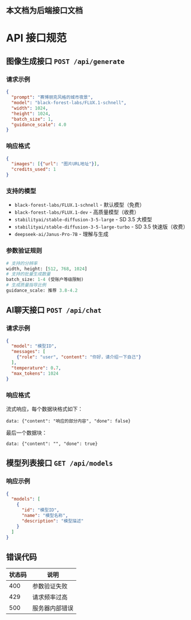 ## 本文档为后端接口文档

# API 接口规范

## 图像生成接口 `POST /api/generate`

### 请求示例
```json
{
  "prompt": "赛博朋克风格的城市夜景",
  "model": "black-forest-labs/FLUX.1-schnell",
  "width": 1024,
  "height": 1024,
  "batch_size": 1,
  "guidance_scale": 4.0
}
```

### 响应格式
```json
{
  "images": [{"url": "图片URL地址"}],
  "credits_used": 1
}
```

### 支持的模型
- `black-forest-labs/FLUX.1-schnell` - 默认模型（免费）
- `black-forest-labs/FLUX.1-dev` - 高质量模型（收费）
- `stabilityai/stable-diffusion-3-5-large` - SD 3.5 大模型  
- `stabilityai/stable-diffusion-3-5-large-turbo` - SD 3.5 快速版（收费）
- `deepseek-ai/Janus-Pro-7B` - 理解与生成

### 参数验证规则
```python
# 支持的分辨率
width, height: [512, 768, 1024]
# 支持的批量生成数量
batch_size: 1-4 (受账户等级限制)
# 生成质量指导比例
guidance_scale: 推荐 3.8-4.2
```

## AI聊天接口 `POST /api/chat`

### 请求示例
```json
{
  "model": "模型ID",
  "messages": [
    {"role": "user", "content": "你好，请介绍一下自己"}
  ],
  "temperature": 0.7,
  "max_tokens": 1024
}
```

### 响应格式
流式响应，每个数据块格式如下：
```
data: {"content": "响应的部分内容", "done": false}
```

最后一个数据块：
```
data: {"content": "", "done": true}
```

## 模型列表接口 `GET /api/models`

### 响应示例
```json
{
  "models": [
    {
      "id": "模型ID",
      "name": "模型名称",
      "description": "模型描述"
    }
  ]
}
```

## 错误代码
| 状态码 | 说明           |
|--------|----------------|
| 400    | 参数验证失败    |
| 429    | 请求频率过高    |
| 500    | 服务器内部错误  |
